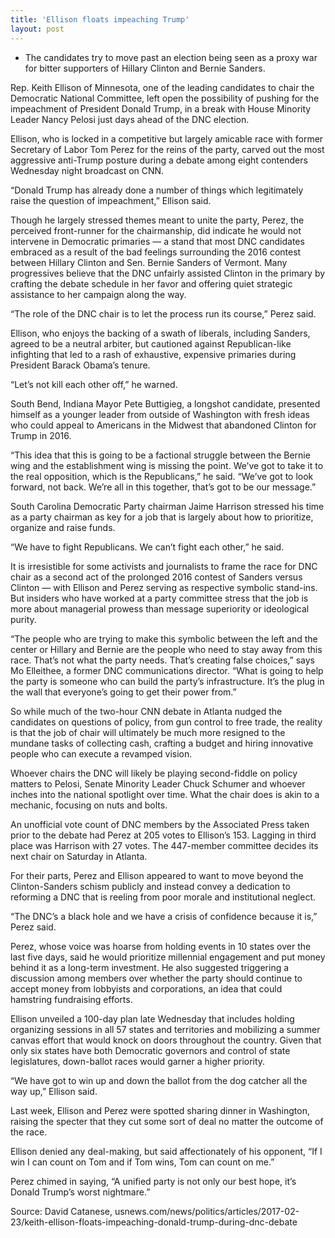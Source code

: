 ```yaml
---
title: 'Ellison floats impeaching Trump'
layout: post
---
```


- The candidates try to move past an election being seen as a proxy war for bitter supporters of Hillary Clinton and Bernie Sanders.

Rep. Keith Ellison of Minnesota, one of the leading candidates to chair the Democratic National Committee, left open the possibility of pushing for the impeachment of President Donald Trump, in a break with House Minority Leader Nancy Pelosi just days ahead of the DNC election.

Ellison, who is locked in a competitive but largely amicable race with former Secretary of Labor Tom Perez for the reins of the party, carved out the most aggressive anti-Trump posture during a debate among eight contenders Wednesday night broadcast on CNN.

“Donald Trump has already done a number of things which legitimately raise the question of impeachment,” Ellison said.

Though he largely stressed themes meant to unite the party, Perez, the perceived front-runner for the chairmanship, did indicate he would not intervene in Democratic primaries — a stand that most DNC candidates embraced as a result of the bad feelings surrounding the 2016 contest between Hillary Clinton and Sen. Bernie Sanders of Vermont. Many progressives believe that the DNC unfairly assisted Clinton in the primary by crafting the debate schedule in her favor and offering quiet strategic assistance to her campaign along the way.

“The role of the DNC chair is to let the process run its course,” Perez said.

Ellison, who enjoys the backing of a swath of liberals, including Sanders, agreed to be a neutral arbiter, but cautioned against Republican-like infighting that led to a rash of exhaustive, expensive primaries during President Barack Obama’s tenure.

“Let’s not kill each other off,” he warned.

South Bend, Indiana Mayor Pete Buttigieg, a longshot candidate, presented himself as a younger leader from outside of Washington with fresh ideas who could appeal to Americans in the Midwest that abandoned Clinton for Trump in 2016.

“This idea that this is going to be a factional struggle between the Bernie wing and the establishment wing is missing the point. We’ve got to take it to the real opposition, which is the Republicans,” he said. “We’ve got to look forward, not back. We’re all in this together, that’s got to be our message.”

South Carolina Democratic Party chairman Jaime Harrison stressed his time as a party chairman as key for a job that is largely about how to prioritize, organize and raise funds.

“We have to fight Republicans. We can’t fight each other,” he said.

It is irresistible for some activists and journalists to frame the race for DNC chair as a second act of the prolonged 2016 contest of Sanders versus Clinton — with Ellison and Perez serving as respective symbolic stand-ins. But insiders who have worked at a party committee stress that the job is more about managerial prowess than message superiority or ideological purity.

“The people who are trying to make this symbolic between the left and the center or Hillary and Bernie are the people who need to stay away from this race. That’s not what the party needs. That’s creating false choices,” says Mo Elleithee, a former DNC communications director. “What is going to help the party is someone who can build the party’s infrastructure. It’s the plug in the wall that everyone’s going to get their power from.”

So while much of the two-hour CNN debate in Atlanta nudged the candidates on questions of policy, from gun control to free trade, the reality is that the job of chair will ultimately be much more resigned to the mundane tasks of collecting cash, crafting a budget and hiring innovative people who can execute a revamped vision.

Whoever chairs the DNC will likely be playing second-fiddle on policy matters to Pelosi, Senate Minority Leader Chuck Schumer and whoever inches into the national spotlight over time. What the chair does is akin to a mechanic, focusing on nuts and bolts.

An unofficial vote count of DNC members by the Associated Press taken prior to the debate had Perez at 205 votes to Ellison’s 153. Lagging in third place was Harrison with 27 votes. The 447-member committee decides its next chair on Saturday in Atlanta.

For their parts, Perez and Ellison appeared to want to move beyond the Clinton-Sanders schism publicly and instead convey a dedication to reforming a DNC that is reeling from poor morale and institutional neglect.

“The DNC’s a black hole and we have a crisis of confidence because it is,” Perez said.

Perez, whose voice was hoarse from holding events in 10 states over the last five days, said he would prioritize millennial engagement and put money behind it as a long-term investment. He also suggested triggering a discussion among members over whether the party should continue to accept money from lobbyists and corporations, an idea that could hamstring fundraising efforts.

Ellison unveiled a 100-day plan late Wednesday that includes holding organizing sessions in all 57 states and territories and mobilizing a summer canvas effort that would knock on doors throughout the country. Given that only six states have both Democratic governors and control of state legislatures, down-ballot races would garner a higher priority.

“We have got to win up and down the ballot from the dog catcher all the way up,” Ellison said.

Last week, Ellison and Perez were spotted sharing dinner in Washington, raising the specter that they cut some sort of deal no matter the outcome of the race.

Ellison denied any deal-making, but said affectionately of his opponent, “If I win I can count on Tom and if Tom wins, Tom can count on me.”

Perez chimed in saying, “A unified party is not only our best hope, it’s Donald Trump’s worst nightmare.”

Source: David Catanese, usnews.com/news/politics/articles/2017-02-23/keith-ellison-floats-impeaching-donald-trump-during-dnc-debate
